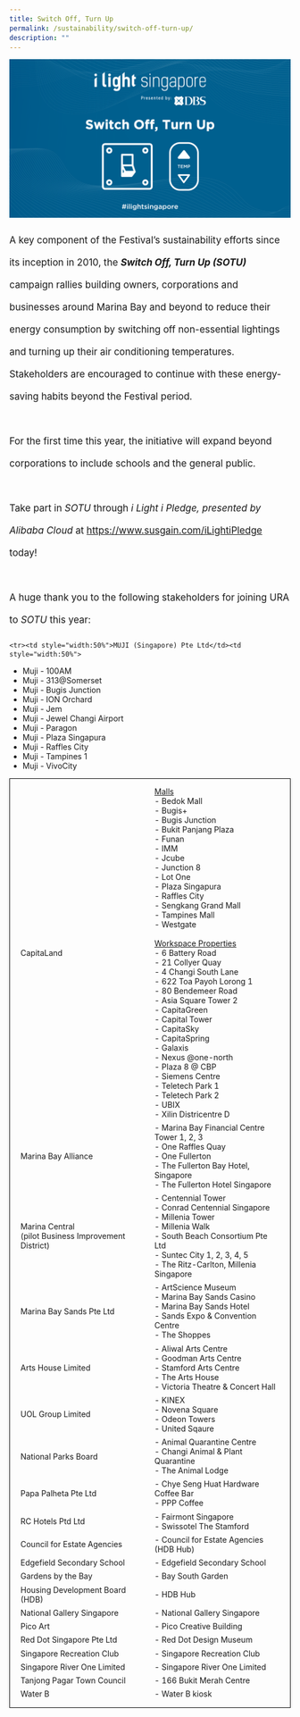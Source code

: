 ```yaml
---
title: Switch Off, Turn Up
permalink: /sustainability/switch-off-turn-up/
description: ""
---
```

![](/images/Sustainability/ilight%20switch%20off%20turn%20up%20(1)-03.png)
<p style="font-size:17px; line-height:40px">A key component of the Festival’s sustainability efforts since its inception in 2010, the <b><i>Switch Off, Turn Up (SOTU)</i></b> campaign rallies building owners, corporations and businesses around Marina Bay and beyond to reduce their energy consumption by switching off non-essential lightings and turning up their air conditioning temperatures. Stakeholders are encouraged to continue with these energy-saving habits beyond the Festival period.
<br><br>
For the first time this year, the initiative will expand beyond corporations to include schools and the general public. 
<br><br>
Take part in <i>SOTU</i> through <i>i Light i Pledge, presented by Alibaba Cloud</i> at <a target="_blank" href="https://www.susgain.com/iLightiPledge">https://www.susgain.com/iLightiPledge</a> today!
<br><br>
A huge thank you to the following stakeholders for joining URA to&nbsp;<i>SOTU</i> this year:<br>
<table style="width:100%; border:1px solid black; border-collapse:separate; padding:10px">
<tbody>
<tr><td style="width:50%">
	CapitaLand</td><td style="width:50%"> <u>Malls</u><br> 
- Bedok Mall<br> 
- Bugis+<br> 
- Bugis Junction<br> 
- Bukit Panjang Plaza<br> 
- Funan<br> 
- IMM<br> 
- Jcube<br> 
- Junction 8<br> 
- Lot One<br> 
- Plaza Singapura<br>
- Raffles City<br> 
- Sengkang Grand Mall<br> 
- Tampines Mall<br> 
- Westgate<br><br>
	<u> Workspace Properties</u><br>
- 6 Battery Road<br>
- 21 Collyer Quay<br>
- 4 Changi South Lane<br>
- 622 Toa Payoh Lorong 1<br>
- 80 Bendemeer Road<br>
- Asia Square Tower 2<br>
- CapitaGreen<br>
- Capital Tower<br>
- CapitaSky<br>
- CapitaSpring<br>
- Galaxis<br>
- Nexus @one-north<br>
- Plaza 8 @ CBP<br>
- Siemens Centre<br>
- Teletech Park 1<br>
- Teletech Park 2<br>
- UBIX<br>
- Xilin Districentre D</td></tr>

	<tr><td style="width:50%">MUJI (Singapore) Pte Ltd</td><td style="width:50%">
- Muji - 100AM<br>
- Muji - 313@Somerset<br>
- Muji - Bugis Junction<br>
- Muji - ION Orchard<br>
- Muji - Jem<br>
- Muji - Jewel Changi Airport<br>
- Muji - Paragon<br>
- Muji - Plaza Singapura<br>
- Muji - Raffles City<br>
- Muji - Tampines 1<br>
- Muji - VivoCity</td></tr>

<tr><td style="width:50%">
Marina Bay Alliance</td><td style="width:50%">
- Marina Bay Financial Centre Tower 1, 2, 3<br>
- One Raffles Quay<br>
- One Fullerton<br>
- The Fullerton Bay Hotel, Singapore<br>
- The Fullerton Hotel Singapore</td></tr>

<tr><td style="width:50%">Marina Central<br>
(pilot Business Improvement District)</td><td style="width:50%">
- Centennial Tower<br>
- Conrad Centennial Singapore<br>
- Millenia Tower<br>
- Millenia Walk<br>
- South Beach Consortium Pte Ltd<br>
- Suntec City 1, 2, 3, 4, 5<br>
- The Ritz-Carlton, Millenia Singapore</td></tr>

<tr><td style="width:50%">Marina Bay Sands Pte Ltd</td><td style="width:50%">
- ArtScience Museum<br>
- Marina Bay Sands Casino<br>
- Marina Bay Sands Hotel<br>
- Sands Expo &amp; Convention Centre<br>
- The Shoppes</td></tr>

<tr><td style="width:50%">Arts House Limited</td><td style="width:50%"> - Aliwal Arts Centre<br> - Goodman Arts Centre<br> - Stamford Arts Centre<br> - The Arts House<br> - Victoria Theatre &amp; Concert Hall</td></tr>

<tr><td style="width:50%">UOL Group Limited</td><td style="width:50%">
- KINEX<br>
- Novena Square<br>
- Odeon Towers<br>
- United Sqaure</td></tr>

<tr><td style="width:50%">National Parks Board</td><td style="width:50%">
- Animal Quarantine Centre<br>
- Changi Animal &amp; Plant Quarantine<br>
- The Animal Lodge</td></tr>

<tr><td style="width:50%">Papa Palheta Pte Ltd</td><td style="width:50%">
- Chye Seng Huat Hardware Coffee Bar<br>
- PPP Coffee</td></tr>

<tr><td style="width:50%">RC Hotels Ptd Ltd</td><td style="width:50%">- Fairmont Singapore<br>
- Swissotel The Stamford</td></tr>
	
<tr><td style="width:50%">
Council for Estate Agencies</td><td style="width:50%"> - Council for Estate Agencies (HDB Hub)</td></tr>

<tr><td style="width:50%">
Edgefield Secondary School</td><td style="width:50%">- Edgefield Secondary School</td></tr>

<tr><td style="width:50%">
Gardens by the Bay</td><td style="width:50%">- Bay South Garden</td></tr>
	
<tr><td style="width:50%">Housing Development Board (HDB)</td><td style="width:50%">- HDB Hub</td></tr>

<tr><td style="width:50%">National Gallery Singapore</td><td style="width:50%">- National Gallery Singapore</td></tr>

<tr><td style="width:50%">Pico Art</td><td style="width:50%">- Pico Creative Building</td></tr>
	
<tr><td style="width:50%">Red Dot Singapore Pte Ltd</td><td style="width:50%">- Red Dot Design Museum</td></tr>
<tr><td style="width:50%">Singapore Recreation Club</td><td style="width:50%">- Singapore Recreation Club</td></tr>
	
<tr><td style="width:50%">Singapore River One Limited</td><td style="width:50%">- Singapore River One Limited</td></tr>

<tr><td style="width:50%">Tanjong Pagar Town Council</td><td style="width:50%">- 166 Bukit Merah Centre</td></tr>
	
<tr><td style="width:50%">Water B</td><td style="width:50%">
- Water B kiosk</td></tr>
</tbody></table></p><p></p>